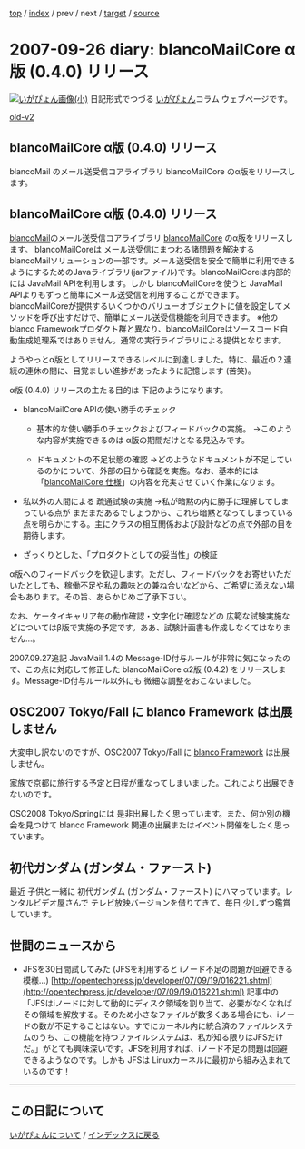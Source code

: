 [top](https://igapyon.github.io/diary/) 
 / [index](https://igapyon.github.io/diary/2007/index.html) 
 / prev 
 / next 
 / [target](https://igapyon.github.io/diary/2007/ig070926.html) 
 / [source](https://github.com/igapyon/diary/blob/gh-pages/2007/ig070926.html.src.md) 

2007-09-26 diary: blancoMailCore α版 (0.4.0) リリース
=====================================================================================================
[![いがぴょん画像(小)](https://igapyon.github.io/diary/images/iga200306s.jpg "いがぴょん")](https://igapyon.github.io/diary/memo/memoigapyon.html) 日記形式でつづる [いがぴょん](https://igapyon.github.io/diary/memo/memoigapyon.html)コラム ウェブページです。

[old-v2](ig070926-orig.html)

## blancoMailCore α版 (0.4.0) リリース

blancoMail のメール送受信コアライブラリ blancoMailCore のα版をリリースします。


## blancoMailCore α版 (0.4.0) リリース

[blancoMail](http://www.igapyon.jp/blanco/blancomail.html)のメール送受信コアライブラリ [blancoMailCore](http://www.igapyon.jp/blanco/blancomailcore.html) のα版をリリースします。
blancoMailCoreは メール送受信にまつわる諸問題を解決する blancoMailソリューションの一部です。メール送受信を安全で簡単に利用できるようにするためのJavaライブラリ(jarファイル)です。blancoMailCoreは内部的には
JavaMail APIを利用します。しかし blancoMailCoreを使うと JavaMail APIよりもずっと簡単にメール送受信を利用することができます。blancoMailCoreが提供するいくつかのバリューオブジェクトに値を設定してメソッドを呼び出すだけで、簡単にメール送受信機能を利用できます。
      ※他の blanco Frameworkプロダクト群と異なり、blancoMailCoreはソースコード自動生成処理系ではありません。通常の実行ライブラリによる提供となります。

ようやっとα版としてリリースできるレベルに到達しました。特に、最近の２連続の連休の間に、目覚ましい進捗があったように記憶します (苦笑)。

α版 (0.4.0) リリースの主たる目的は 下記のようになります。


* blancoMailCore APIの使い勝手のチェック
  

  * 基本的な使い勝手のチェックおよびフィードバックの実施。
    →このような内容が実施できるのは α版の期間だけとなる見込みです。
    
  * ドキュメントの不足状態の確認
    →どのようなドキュメントが不足しているのかについて、外部の目から確認を実施。なお、基本的には「[blancoMailCore 仕様](http://cvs.sourceforge.jp/cgi-bin/viewcvs.cgi/*checkout*/blancofw/blancoMisc/doc/mail/blancoMailCoreSpec.doc)」の内容を充実させていく作業になります。
  

  
* 私以外の人間による 疏通試験の実施
  →私が暗黙の内に勝手に理解してしまっている点が まだまだあるでしょうから、これら暗黙となってしまっている点を明らかにする。主にクラスの相互関係および設計などの点で外部の目を期待します。
  
* ざっくりとした、「プロダクトとしての妥当性」の検証

α版へのフィードバックを歓迎します。ただし、フィードバックをお寄せいただいたとしても、稼働不足や私の趣味との兼ね合いなどから、ご希望に添えない場合もあります。その旨、あらかじめご了承下さい。

なお、ケータイキャリア毎の動作確認・文字化け確認などの 広範な試験実施などについてはβ版で実施の予定です。ああ、試験計画書も作成しなくてはなりません…。

2007.09.27追記 JavaMail 1.4の Message-ID付与ルールが非常に気になったので、この点に対応して修正した blancoMailCore α2版
(0.4.2) をリリースします。Message-ID付与ルール以外にも 微細な調整をおこないました。

## OSC2007 Tokyo/Fall に blanco Framework は出展しません

大変申し訳ないのですが、OSC2007 Tokyo/Fall に [blanco Framework](http://www.igapyon.jp/blanco/blanco.ja.html) は出展しません。

家族で京都に旅行する予定と日程が重なってしまいました。これにより出展できないのです。

OSC2008 Tokyo/Springには 是非出展したく思っています。また、何か別の機会を見つけて blanco Framework 関連の出展またはイベント開催をしたく思っています。

## 初代ガンダム (ガンダム・ファースト)

最近 子供と一緒に 初代ガンダム (ガンダム・ファースト) にハマっています。レンタルビデオ屋さんで テレビ放映バージョンを借りてきて、毎日 少しずつ鑑賞しています。

## 世間のニュースから


* JFSを30日間試してみた (JFSを利用すると iノード不足の問題が回避できる模様…)
  [http://opentechpress.jp/developer/07/09/19/016221.shtml](http://opentechpress.jp/developer/07/09/19/016221.shtml)
  記事中の「JFSはiノードに対して動的にディスク領域を割り当て、必要がなくなればその領域を解放する。そのため小さなファイルが数多くある場合にも、iノードの数が不足することはない。すでにカーネル内に統合済のファイルシステムのうち、この機能を持つファイルシステムは、私が知る限りはJFSだけだ。」がとても興味深いです。JFSを利用すれば、iノード不足の問題は回避できるようなのです。しかも JFSは Linuxカーネルに最初から組み込まれているのです！


----------------------------------------------------------------------------------------------------

## この日記について
[いがぴょんについて](https://igapyon.github.io/diary/memo/memoigapyon.html) / [インデックスに戻る](https://igapyon.github.io/diary/idxall.html)
